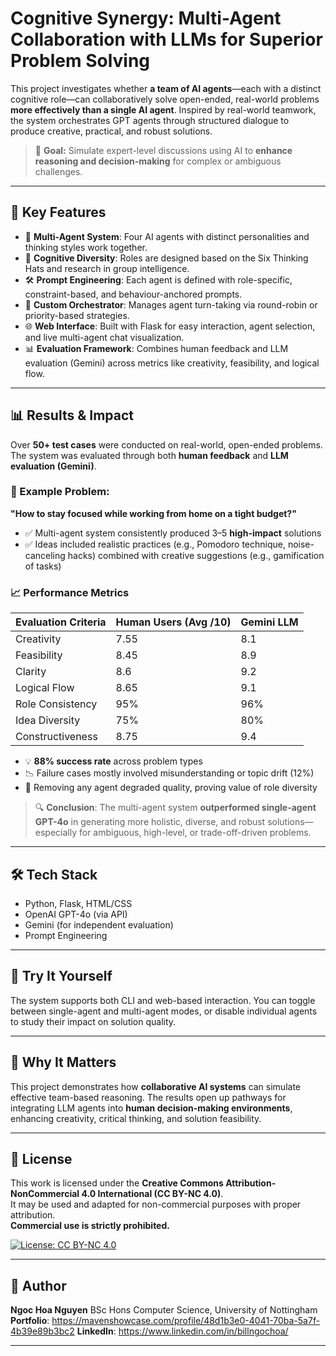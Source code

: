 # Cognitive Synergy: Multi-Agent Collaboration with LLMs for Superior Problem Solving

This project investigates whether **a team of AI agents**—each with a distinct cognitive role—can collaboratively solve open-ended, real-world problems **more effectively than a single AI agent**. Inspired by real-world teamwork, the system orchestrates GPT agents through structured dialogue to produce creative, practical, and robust solutions.


> 🧠 **Goal:** Simulate expert-level discussions using AI to **enhance reasoning and decision-making** for complex or ambiguous challenges.

---

## 🚀 Key Features

- 🤖 **Multi-Agent System**: Four AI agents with distinct personalities and thinking styles work together.
- 🧠 **Cognitive Diversity**: Roles are designed based on the Six Thinking Hats and research in group intelligence.
- 🛠️ **Prompt Engineering**: Each agent is defined with role-specific, constraint-based, and behaviour-anchored prompts.
- 🔁 **Custom Orchestrator**: Manages agent turn-taking via round-robin or priority-based strategies.
- 🌐 **Web Interface**: Built with Flask for easy interaction, agent selection, and live multi-agent chat visualization.
- 📊 **Evaluation Framework**: Combines human feedback and LLM evaluation (Gemini) across metrics like creativity, feasibility, and logical flow.

---
## 📊 Results & Impact

Over **50+ test cases** were conducted on real-world, open-ended problems. The system was evaluated through both **human feedback** and **LLM evaluation (Gemini)**.

### 🏁 Example Problem:  
**"How to stay focused while working from home on a tight budget?"**

- ✅ Multi-agent system consistently produced 3–5 **high-impact** solutions  
- ✅ Ideas included realistic practices (e.g., Pomodoro technique, noise-canceling hacks) combined with creative suggestions (e.g., gamification of tasks)

### 📈 Performance Metrics

| Evaluation Criteria       | Human Users (Avg /10) | Gemini LLM |
|--------------------------|------------------------|------------|
| Creativity               | 7.55                   | 8.1        |
| Feasibility              | 8.45                   | 8.9        |
| Clarity                  | 8.6                    | 9.2        |
| Logical Flow             | 8.65                   | 9.1        |
| Role Consistency         | 95%                    | 96%        |
| Idea Diversity           | 75%                    | 80%        |
| Constructiveness         | 8.75                   | 9.4        |

- 💡 **88% success rate** across problem types
- 📉 Failure cases mostly involved misunderstanding or topic drift (12%)
- 📌 Removing any agent degraded quality, proving value of role diversity

> 🔍 **Conclusion**: The multi-agent system **outperformed single-agent GPT-4o** in generating more holistic, diverse, and robust solutions—especially for ambiguous, high-level, or trade-off-driven problems.

---

## 🛠️ Tech Stack

- Python, Flask, HTML/CSS
- OpenAI GPT-4o (via API)
- Gemini (for independent evaluation)
- Prompt Engineering

---

## 🧪 Try It Yourself

The system supports both CLI and web-based interaction. You can toggle between single-agent and multi-agent modes, or disable individual agents to study their impact on solution quality.

---

## 📌 Why It Matters

This project demonstrates how **collaborative AI systems** can simulate effective team-based reasoning. The results open up pathways for integrating LLM agents into **human decision-making environments**, enhancing creativity, critical thinking, and solution feasibility.

---
## 📄 License

This work is licensed under the **Creative Commons Attribution-NonCommercial 4.0 International (CC BY-NC 4.0)**.  
It may be used and adapted for non-commercial purposes with proper attribution.  
**Commercial use is strictly prohibited.**

[![License: CC BY-NC 4.0](https://img.shields.io/badge/License-CC%20BY--NC%204.0-lightgrey.svg)](https://creativecommons.org/licenses/by-nc/4.0/)

---

## 📄 Author

**Ngoc Hoa Nguyen**
BSc Hons Computer Science, University of Nottingham
**Portfolio**: https://mavenshowcase.com/profile/48d1b3e0-4041-70ba-5a7f-4b39e89b3bc2
**LinkedIn**: https://www.linkedin.com/in/billngochoa/ 

---

